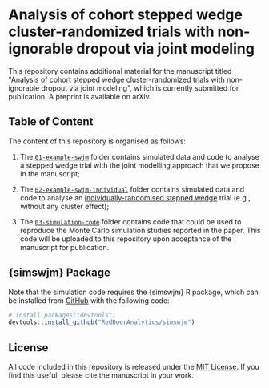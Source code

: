 # Analysis of cohort stepped wedge cluster-randomized trials with non-ignorable dropout via joint modeling

This repository contains additional material for the manuscript titled "Analysis of cohort stepped wedge cluster-randomized trials with non-ignorable dropout via joint modeling", which is currently submitted for publication.
A preprint is available on arXiv.

## Table of Content

The content of this repository is organised as follows:

1. The [`01-example-swjm`](01-example-swjm/) folder contains simulated data and code to analyse a stepped wedge trial with the joint modelling approach that we propose in the manuscript;

1. The [`02-example-swjm-individual`](02-example-swjm-individual/) folder contains simulated data and code to analyse an [individually-randomised stepped wedge](https://pubmed.ncbi.nlm.nih.gov/30225934/) trial (e.g., without any cluster effect);

1. The [`03-simulation-code`](03-simulation-code/) folder contains code that could be used to reproduce the Monte Carlo simulation studies reported in the paper.
   This code will be uploaded to this repository upon acceptance of the manuscript for publication.

## {simswjm} Package

Note that the simulation code requires the {simswjm} R package, which can be installed from [GitHub](https://github.com/RedDoorAnalytics/simswjm) with the following code:

``` r
# install.packages("devtools")
devtools::install_github("RedDoorAnalytics/simswjm")
```

## License

All code included in this repository is released under the [MIT License](LICENSE.md).
If you find this useful, please cite the manuscript in your work.
